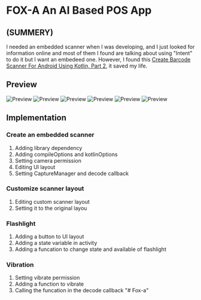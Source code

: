 # FOX-A An AI Based POS App

###

## (SUMMERY)

I needed an embedded scanner when I was developing, and I just looked for information online and most of them I found are talking about using "Intent" to do it but I want an embedeed one. However, I found this [Create Barcode Scanner For Android Using Kotlin, Part 2](https://ariefbayu.xyz/create-barcode-scanner-for-android-using-kotlin-part-2-63656fa02609), it saved my life.

## Preview

![Preview](./preview/ongoingsell.jpg)
![Preview](./preview/Languages.jpg)
![Preview](./preview/Discount.jpg)
![Preview](./preview/ongoing.jpg)
![Preview](./preview/Front.jpg)
![Preview](./preview/Product.jpg)



## Implementation

### Create an embedded scanner
1. Adding library dependency
2. Adding compileOptions and kotlinOptions
3. Setting camera permission
4. Editing UI layout
5. Setting CaptureManager and decode callback

### Customize scanner layout
1. Editing custom scanner layout
2. Setting it to the original layou

### Flashlight
1. Adding a button to UI layout
2. Adding a state variable in activity
3. Adding a funcation to change state and available of flashlight

### Vibration
1. Setting vibrate permission
2. Adding a function to vibrate
3. Calling the funcation in the decode callback
"# Fox-a" 

